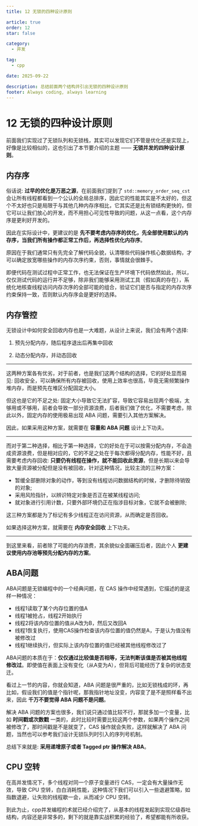 ```yaml
---
title: 12 无锁的四种设计原则

article: true
order: 12
star: false

category:
  - 并发

tag:
  - cpp

date: 2025-09-22

description: 总结前面两个结构并引出无锁的四种设计原则
footer: Always coding, always learning
---
```


<!-- more -->

# 12 无锁的四种设计原则

前面我们实现过了无锁队列和无锁栈，其实可以发现它们不管是优化还是实现上，好像是比较相似的，这也引出了本节要介绍的主题 —— **无锁并发的四种设计原则**。

## 内存序

俗话说: **过早的优化是万恶之源**，在前面我们提到了 `std::memory_order_seq_cst` 会让所有线程都看到一个公认的全局总排序，因此它的性能其实是不太好的，但这个不太好也只是局限于与其他几种内存序相比，它其实还是比有锁结构更快的，但它可以让我们放心的开发，而不用担心可见性导致的问题，从这一点看，这个内存序是更利好开发的。

因此在实际设计中，更建议的是 **先不要考虑内存序的优化，先全部使用默认的内存序，当我们所有操作都正常工作后，再选择性优化内存序**。

原因在于我们通常只有先完全了解代码全貌，认清哪些代码操作核心数据结构，才可以确定放宽哪些操作的内存次序约束，否则，事情就会很棘手。

即便代码在测试过程中正常工作，也无法保证在生产环境下代码依然如此，所以，仅仅测试代码的运行并不足够，除非我们能够采用测试工具（假如真的存在），系统化地核查线程访问内存次序的全部可能的组合，验证它们是否与指定的内存次序约束保持一致，否则默认内存序会是更好的选择。

## 内存管控

无锁设计中如何安全回收内存也是一大难题，从设计上来说，我们会有两个选择:

1. 预先分配内存，随后程序退出后再集中回收

2. 动态分配内存，并动态回收

---

这两种方案各有优劣，对于前者，也是我们这两个结构的选择，它的好处显而易见: 回收安全，可以确保所有内存被回收，使用上效率也很高，毕竟无需频繁操作堆内存，而是预先在堆区分配固定大小。

但这也是它的不足之处: 固定大小导致它无法扩容，导致它容易出现两个极端，太够用或不够用，前者会导致一部分资源浪费，后者我们做了优化，不需要考虑，除此以外，固定内存的使用极易出现 ABA 问题，需要引入其他方案解决。

因此，如果采用这种方案，就需要在 **容量和 ABA 问题** 设计上下功夫。

---

而对于第二种选择，相比于第一种选择，它的好处在于可以按需分配内存，不会造成资源浪费，但是相对应的，它的不足之处在于每次都得分配内存，性能不好，且需要考虑内存回收: **只要仍有线程在操作，就不能回收此资源**，但是长期以来会导致大量资源被分配但是没有被回收，针对这种情况，比较主流的三种方案：

- 暂缓全部删除对象的动作，等到没有线程访问数据结构的时候，才删除待销毁的对象;
- 采用风险指针，以辨识特定对象是否正在被某线程访问;
- 就对象进行引用计数，只要外部环境仍正在指涉目标对象，它就不会被删除;

这三种方案都是为了标记有多少线程正在访问资源，从而确定是否回收。

如果选择这种方案，就需要在 **内存安全回收** 上下功夫。

---

到这里来看，前者除了可能的内存浪费，其余貌似全面碾压后者，因此个人 **更建议使用内存池等预先分配内存的方案**。

## ABA问题

ABA问题是无锁编程中的一个经典问题，在 CAS 操作中经常遇到，它描述的是这样一种情况：

- 线程1读取了某个内存位置的值A
- 线程1被抢占，线程2开始执行
- 线程2将该内存位置的值从A改为B，然后又改回A
- 线程1恢复执行，使用CAS操作检查该内存位置的值仍然是A，于是认为值没有被修改过
- 线程1继续执行，但实际上该内存位置的值已经被其他线程修改过了

ABA问题的本质在于：**仅仅通过比较值是否相等，无法判断该值是否被其他线程修改过**。即使值在表面上没有变化（从A变为A），但背后可能经历了复杂的状态变迁。

看过上一节的内容，你就会知道，ABA 问题是很严重的，比如无锁栈成的环，再比如，假设我们的值是个指针呢，那我指针地址没变，内容变了是不是照样看不出来，因此 **千万不要觉得 ABA 问题不是问题**。

解决 ABA 问题的方案也很多，我们说只通过值比较不行，那就多加一个变量，比如 **时间戳或次数戳** 一类的，此时比较时需要比较这两个参数，如果两个操作之间被修改了，那时间戳是不是就变了，CAS 操作就会失败，这样就解决了 ABA 问题，当然也可以参考我们设计无锁队列时引入的序列号机制。

总结下来就是: **采用递增原子或者 Tagged ptr 操作解决 ABA**。

## CPU 空转

在高并发情况下，多个线程对同一个原子变量进行 CAS，一定会有大量操作无效，导致 CPU 空转，白白消耗性能，这种情况下我们可以引入一些退避策略，如指数退避，让失败的线程歇一会，从而减少 CPU 空转。

到此为止，cpp并发编程的术就已经介绍完了，从基本的线程发起到实现亿级吞吐结构，内容还是非常多的，剩下的就是靠实战积累的经验了，希望都能有所收获。
